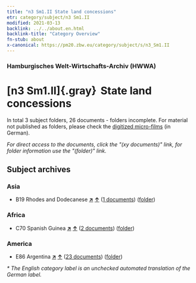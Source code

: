 ```yaml
---
title: "n3 Sm1.II State land concessions"
etr: category/subject/n3 Sm1.II
modified: 2021-03-13
backlink: ../../about.en.html
backlink-title: "Category Overview"
fn-stub: about
x-canonical: https://pm20.zbw.eu/category/subject/s/n3_Sm1.II
---
```


### Hamburgisches Welt-Wirtschafts-Archiv (HWWA)
# [n3 Sm1.II]{.gray}&#8201; State land concessions&#160; 





In total 3 subject folders, 26 documents - folders incomplete.
For material not published as folders, please check the [digitized micro-films](/film/h1_sh.de.html) (in German).

_For direct access to the documents, click the "(xy documents)" link, for folder information use the "(folder)" link._

## Subject archives



### Asia

- B19 Rhodes and Dodecanese [**&nearr;**](../../../geo/i/141106/about.en.html "Rhodes and Dodecanese (all folders)") [**&uarr;**](../../../geo/about.en.html#B19 "Country category system") (<a href="https://pm20.zbw.eu/dfgview/sh/141106,145029" title="about: Rhodes and Dodecanese : State land concessions" target="_blank">1 documents</a>) ([folder](../../../../folder/sh/1411xx/141106/1450xx/145029/about.en.html))

### Africa

- C70 Spanish Guinea [**&nearr;**](../../../geo/i/141412/about.en.html "Spanish Guinea (all folders)") [**&uarr;**](../../../geo/about.en.html#C70 "Country category system") (<a href="https://pm20.zbw.eu/dfgview/sh/141412,145029" title="about: Spanish Guinea : State land concessions" target="_blank">2 documents</a>) ([folder](../../../../folder/sh/1414xx/141412/1450xx/145029/about.en.html))

### America

- E86 Argentina [**&nearr;**](../../../geo/i/141692/about.en.html "Argentina (all folders)") [**&uarr;**](../../../geo/about.en.html#E86 "Country category system") (<a href="https://pm20.zbw.eu/dfgview/sh/141692,145029" title="about: Argentina : State land concessions" target="_blank">23 documents</a>) ([folder](../../../../folder/sh/1416xx/141692/1450xx/145029/about.en.html))


_* The English category label is an unchecked automated translation of the German label._

